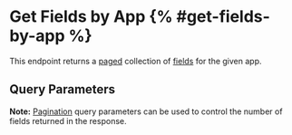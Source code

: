 # Get Fields by App {% #get-fields-by-app %}

This endpoint returns a [paged](#pagination) collection of [fields](#fields) for the given app.

## Query Parameters

**Note:** [Pagination](#pagination) query parameters can be used to control the number of fields returned in the response.

